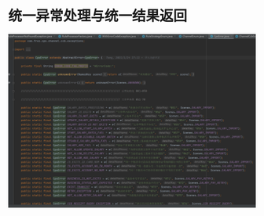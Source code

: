 # 统一异常处理与统一结果返回

![统一状态码设计](https://raw.githubusercontent.com/qkd90/figureBed/main/202211301732464.png)
